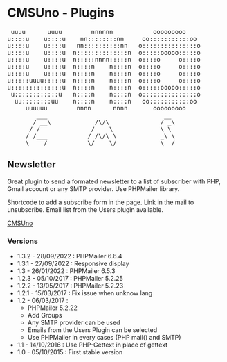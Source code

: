 CMSUno - Plugins
================

<pre>
 uuuu      uuuu        nnnnnn           ooooooooo
u::::u    u::::u    nn::::::::nn     oo:::::::::::oo
u::::u    u::::u   nn::::::::::nn   o:::::::::::::::o
u::::u    u::::u  n::::::::::::::n  o:::::ooooo:::::o
u::::u    u::::u  n:::::nnnn:::::n  o::::o     o::::o
u::::u    u::::u  n::::n    n::::n  o::::o     o::::o
u::::u    u::::u  n::::n    n::::n  o::::o     o::::o
u:::::uuuu:::::u  n::::n    n::::n  o::::o     o::::o
u::::::::::::::u  n::::n    n::::n  o:::::ooooo:::::o
 u::::::::::::u   n::::n    n::::n  o:::::::::::::::o
  uu::::::::uu    n::::n    n::::n   oo:::::::::::oo
     uuuuuu        nnnn      nnnn       ooooooooo
        ___                                __
       / __\            /\/\              / _\
      / /              /    \             \ \
     / /___           / /\/\ \            _\ \
     \____/           \/    \/            \__/
</pre>

## Newsletter ##

Great plugin to send a formated newsletter to a list of subscriber with PHP, Gmail account or any SMTP provider.
Use PHPMailer library.

Shortcode to add a subscribe form in the page.
Link in the mail to unsubscribe.
Email list from the Users plugin available.

[CMSUno](https://github.com/boiteasite/cmsuno)

### Versions ###

* 1.3.2 - 28/09/2022 : PHPMailer 6.6.4
* 1.3.1 - 27/09/2022 : Responsive display
* 1.3 - 26/01/2022 : PHPMailer 6.5.3
* 1.2.3 - 05/10/2017 : PHPMailer 5.2.25
* 1.2.2 - 13/05/2017 : PHPMailer 5.2.23
* 1.2.1 - 15/03/2017 : Fix issue when unknow lang
* 1.2 - 06/03/2017 :
	* PHPMailer 5.2.22
	* Add Groups
	* Any SMTP provider can be used
	* Emails from the Users Plugin can be selected
	* Use PHPMailer in every cases (PHP mail() and SMTP)
* 1.1 - 14/10/2016 : Use PHP-Gettext in place of gettext
* 1.0 - 05/10/2015 : First stable version